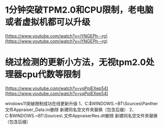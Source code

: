# 1分钟突破TPM2.0和CPU限制，老电脑或者虚拟机都可以升级

[https://www.youtube.com/watch?v=iYNGEPh--rg](https://www.youtube.com/watch?v=iYNGEPh--rg)

# 绕过检测的更新小方法，无视tpm2.0处理器cpu代数等限制

[https://www.youtube.com/watch?v=yqPplEXep54](https://www.youtube.com/watch?v=yqPplEXep54)

windows11突破限制成功在线更新升级 1、C:\$WINDOWS.~BT\Sources\Panther 文件Appraiser_Data.ini删除 新建同名空文件夹替换（包含后缀） 2、C:\$WINDOWS.~BT\Sources\ 文件AppraiserRes.dll删除 新建同名空文件夹替换（包含后缀）